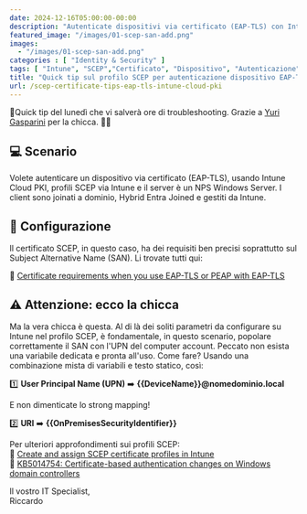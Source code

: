```yaml
---
date: 2024-12-16T05:00:00-00:00
description: "Autenticate dispositivi via certificato (EAP-TLS) con Intune Cloud PKI e profili SCEP su server NPS Windows, configurate il SAN con l'UPN del computer account per evitare problemi e scoprite di più sui requisiti dei certificati e le best practice su Intune."
featured_image: "/images/01-scep-san-add.png"
images:
  - "/images/01-scep-san-add.png"
categories : [ "Identity & Security" ]
tags: [ "Intune", "SCEP","Certificato", "Dispositivo", "Autenticazione", "SAN", "NPS" ]
title: "Quick tip sul profilo SCEP per autenticazione dispositivo EAP-TLS"
url: /scep-certificate-tips-eap-tls-intune-cloud-pki
---
```

🚨Quick tip del lunedì che vi salverà ore di troubleshooting. Grazie a [Yuri Gasparini](https://www.linkedin.com/in/yurigasparini/) per la chicca. 🙏🏻

## 💻 Scenario
Volete autenticare un dispositivo via certificato (EAP-TLS), usando Intune Cloud PKI, profili SCEP via Intune e il server è un NPS Windows Server. I client sono joinati a dominio, Hybrid Entra Joined e gestiti da Intune.

## 🔨 Configurazione
Il certificato SCEP, in questo caso, ha dei requisiti ben precisi soprattutto sul Subject Alternative Name (SAN). Li trovate tutti qui:

📃 [Certificate requirements when you use EAP-TLS or PEAP with EAP-TLS](https://learn.microsoft.com/en-us/troubleshoot/windows-server/networking/certificate-requirements-eap-tls-peap#client-certificate-requirements)

## ⚠️ Attenzione: ecco la chicca
Ma la vera chicca è questa. Al di là dei soliti parametri da configurare su Intune nel profilo SCEP, è fondamentale, in questo scenario, popolare correttamente il SAN con l'UPN del computer account. Peccato non esista una variabile dedicata e pronta all'uso. Come fare?
Usando una combinazione mista di variabili e testo statico, così:

1️⃣ **User Principal Name (UPN)** ➡️ **{{DeviceName}}@nomedominio.local**

E non dimenticate lo strong mapping!

2️⃣ **URI** ➡️ **{{OnPremisesSecurityIdentifier}}**

Per ulteriori approfondimenti sui profili SCEP:  
📃 [Create and assign SCEP certificate profiles in Intune](https://learn.microsoft.com/en-us/mem/intune/protect/certificates-profile-scep)  
📃 [KB5014754: Certificate-based authentication changes on Windows domain controllers](https://support.microsoft.com/en-us/topic/kb5014754-certificate-based-authentication-changes-on-windows-domain-controllers-ad2c23b0-15d8-4340-a468-4d4f3b188f16)

Il vostro IT Specialist,  
Riccardo